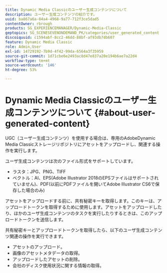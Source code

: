 ```yaml
---
title: Dynamic Media Classicのユーザー生成コンテンツについて
description: ユーザー生成コンテンツの紹介です。
uuid: ba867a6a-84a4-4968-9a77-712f3ce5dad5
contentOwner: rbrough
products: SG_EXPERIENCEMANAGER/Dynamic-Media-Classic
geptopics: SG_SCENESEVENONDEMAND_PK/categories/user_generated_content
discoiquuid: c1594abf-8cc2-46dd-88bf-af93db7db607
feature: Dynamic Media Classic
role: Admin,User
exl-id: 14729192-7b9d-4f42-99da-6564a3f35959
source-git-commit: 1d71cbe6e2493ac8d47e837a20e194b6ae7a22d4
workflow-type: tm+mt
source-wordcount: '146'
ht-degree: 53%

---
```


# Dynamic Media Classicのユーザー生成コンテンツについて {#about-user-generated-content}

UGC（ユーザー生成コンテンツ）を使用する場合は、専用のAdobeDynamic Media Classicストレージリポジトリにアセットをアップロードし、関連する操作を実行します。

ユーザ生成コンテンツは次のファイル形式をサポートしています。

* ラスタ：JPG、PNG、TIFF
* ベクトル：AI、EPS(Adobe Illustrator 2018のEPSファイルはサポートされていません)、PDF(以前にPDFファイルを開いてAdobe Illustrator CS6で保存した場合のみ)

アセットをアップロードする前に、共有秘密キーを取得します。このキーは、アップロードトークンを取得するために使用します。アセットをアップロードしたり、ほかのユーザ生成コンテンツのタスクを実行したりするときは、このアップロードトークンを送信します。

共有秘密キーとアップロードトークンを取得したら、以下のユーザ生成コンテンツ関連の操作を実行できます。

* アセットのアップロード。
* 画像のアセットメタデータの取得。
* アップロードしたアセットの削除。
* 会社のディスク使用状況に関する情報の取得。
